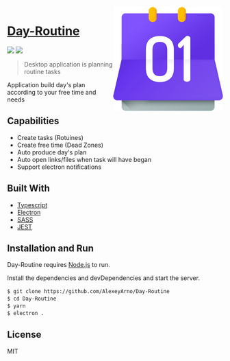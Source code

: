 <img src="https://github.com/AlexeyArno/Day-Routine/blob/master/res/images/routinelogo@small.png?raw=true" align="right"/>

# [Day-Routine](https://github.com/AlexeyArno/Day-Routine)

![](https://img.shields.io/badge/price-free-%235F2FE1.svg)
![](https://img.shields.io/badge/version-1.0.0-green.svg)

> Desktop application is planning routine tasks 

Application build day's plan according to your free time and needs

## Capabilities
- Create tasks (Rotuines)
- Create free time (Dead Zones) 
- Auto produce day's plan
- Auto open links/files when task will have began
- Support electron notifications

## Built With
* [Typescript](http://www.typescriptlang.org/) 
* [Electron](https://electronjs.org/)
* [SASS](https://sass-lang.com/)
* [JEST](https://jestjs.io/)

## Installation and Run

Day-Routine requires [Node.js](https://nodejs.org/) to run.

Install the dependencies and devDependencies and start the server.

```sh
$ git clone https://github.com/AlexeyArno/Day-Routine
$ cd Day-Routine
$ yarn 
$ electron .
```

License
----
MIT